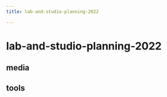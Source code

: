 ```yaml
---
title: lab-and-studio-planning-2022

---
```


# lab-and-studio-planning-2022

## media



## tools

